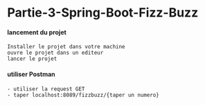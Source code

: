 # Partie-3-Spring-Boot-Fizz-Buzz
#### lancement du projet
```
Installer le projet dans votre machine
ouvre le projet dans un editeur 
lancer le projet
```

#### utiliser Postman
```
- utiliser la request GET 
- taper localhost:8089/fizzbuzz/{taper un numero}
```
